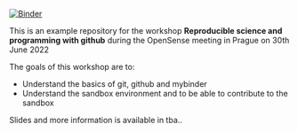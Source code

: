 [![Binder](https://mybinder.org/badge_logo.svg)](https://mybinder.org/v2/gh/OpenSenseAction/OpenSense_workshop_git_hub/HEAD)

This is an example repository for the workshop **Reproducible science and programming with github** during the OpenSense meeting in Prague on 30th June 2022   
  
The goals of this workshop are to:
* Understand the basics of git, github and mybinder
* Understand the sandbox environment and to be able to contribute to the sandbox  

Slides and more information is available in tba..


